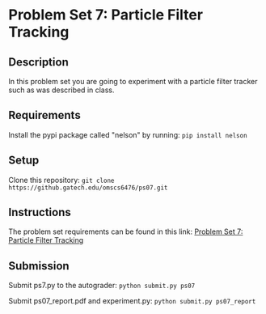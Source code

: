 # Problem Set 7: Particle Filter Tracking

## Description
In this problem set you are going to experiment with a particle filter tracker such as was described in class.

## Requirements
Install the pypi package called "nelson" by running:
`pip install nelson`

## Setup
Clone this repository:
`git clone https://github.gatech.edu/omscs6476/ps07.git`

## Instructions
The problem set requirements can be found in this link:
[Problem Set 7: Particle Filter Tracking](https://docs.google.com/document/d/11ZTbKVE88qmZHD1v7pe4Uuh3Nk_3-lVjyJL83GRvo7o/edit?usp=sharing)

## Submission
Submit ps7.py to the autograder:
`python submit.py ps07`

Submit ps07_report.pdf and experiment.py:
`python submit.py ps07_report`
